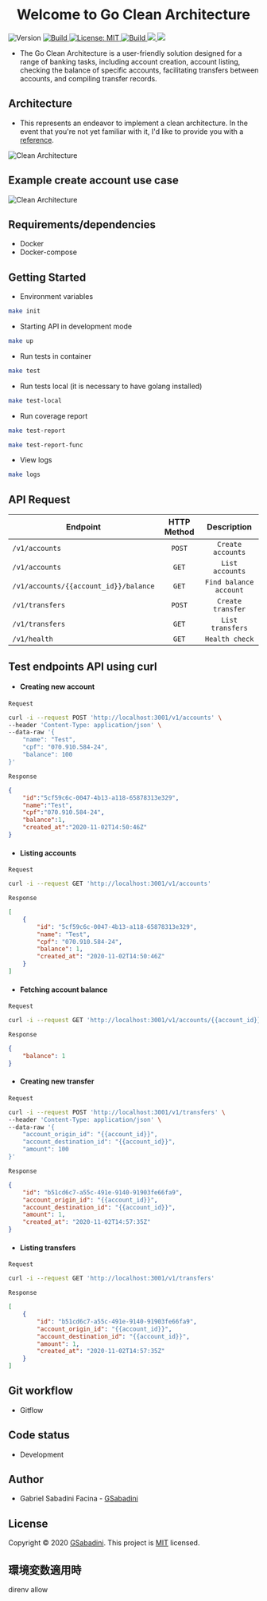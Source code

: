 <h1 align="center">Welcome to Go Clean Architecture</h1>
<p>
  <img alt="Version" src="https://img.shields.io/badge/version-1.11.0-blue.svg?cacheSeconds=2592000" />
  <a href="https://goreportcard.com/badge/github.com/GSabadini/go-clean-architecture" target="_blank">
    <img alt="Build" src="https://goreportcard.com/badge/github.com/GSabadini/go-clean-architecture" />
  </a>
  <a href="#" target="_blank">
    <img alt="License: MIT" src="https://img.shields.io/badge/License-MIT-yellow.svg" />
  </a>
  <a href="https://travis-ci.org/github/GSabadini/go-clean-architecture" target="_blank">
    <img alt="Build" src="https://app.travis-ci.com/GSabadini/go-clean-architecture.svg?branch=master" />
  </a>
  <a href="https://github.com/GSabadini/go-clean-architecture/actions" target="_blank">
    <img src="https://github.com/GSabadini/go-clean-architecture/workflows/test/badge.svg" />
  </a>
  <a href="https://codecov.io/gh/GSabadini/go-clean-architecture">
    <img src="https://codecov.io/gh/GSabadini/go-clean-architecture/graph/badge.svg?token=GAbOSycMO4"/>
  </a>
</p>

- The Go Clean Architecture is a user-friendly solution designed for a range of banking tasks, including account creation, account listing, checking the balance of specific accounts, facilitating transfers between accounts, and compiling transfer records.

## Architecture
-  This represents an endeavor to implement a clean architecture. In the event that you're not yet familiar with it, I'd like to provide you with a [reference](https://blog.cleancoder.com/uncle-bob/2012/08/13/the-clean-architecture.html).

![Clean Architecture](clean.png)

## Example create account use case

![Clean Architecture](create_account.png)

## Requirements/dependencies
- Docker
- Docker-compose

## Getting Started

- Environment variables

```sh
make init
```

- Starting API in development mode

```sh
make up
```

- Run tests in container

```sh
make test
```

- Run tests local (it is necessary to have golang installed)

```sh
make test-local
```

- Run coverage report

```sh
make test-report
```
```sh
make test-report-func
```

- View logs

```sh
make logs
```

## API Request

| Endpoint        | HTTP Method           | Description       |
| --------------- | :---------------------: | :-----------------: |
| `/v1/accounts` | `POST`                | `Create accounts` |
| `/v1/accounts` | `GET`                 | `List accounts`   |
| `/v1/accounts/{{account_id}}/balance`   | `GET`                |    `Find balance account` |
| `/v1/transfers`| `POST`                | `Create transfer` |
| `/v1/transfers`| `GET`                 | `List transfers`  |
| `/v1/health`| `GET`                 | `Health check`  |

## Test endpoints API using curl

- #### Creating new account

`Request`
```bash
curl -i --request POST 'http://localhost:3001/v1/accounts' \
--header 'Content-Type: application/json' \
--data-raw '{
    "name": "Test",
    "cpf": "070.910.584-24",
    "balance": 100
}'
```

`Response`
```json
{
    "id":"5cf59c6c-0047-4b13-a118-65878313e329",
    "name":"Test",
    "cpf":"070.910.584-24",
    "balance":1,
    "created_at":"2020-11-02T14:50:46Z"
}
```
- #### Listing accounts

`Request`
```bash
curl -i --request GET 'http://localhost:3001/v1/accounts'
```

`Response`
```json
[
    {
        "id": "5cf59c6c-0047-4b13-a118-65878313e329",
        "name": "Test",
        "cpf": "070.910.584-24",
        "balance": 1,
        "created_at": "2020-11-02T14:50:46Z"
    }
]
```

- #### Fetching account balance

`Request`
```bash
curl -i --request GET 'http://localhost:3001/v1/accounts/{{account_id}}/balance'
```

`Response`
```json
{
    "balance": 1
}
```

- #### Creating new transfer

`Request`
```bash
curl -i --request POST 'http://localhost:3001/v1/transfers' \
--header 'Content-Type: application/json' \
--data-raw '{
	"account_origin_id": "{{account_id}}",
	"account_destination_id": "{{account_id}}",
	"amount": 100
}'
```

`Response`
```json
{
    "id": "b51cd6c7-a55c-491e-9140-91903fe66fa9",
    "account_origin_id": "{{account_id}}",
    "account_destination_id": "{{account_id}}",
    "amount": 1,
    "created_at": "2020-11-02T14:57:35Z"
}
```

- #### Listing transfers

`Request`
```bash
curl -i --request GET 'http://localhost:3001/v1/transfers'
```

`Response`
```json
[
    {
        "id": "b51cd6c7-a55c-491e-9140-91903fe66fa9",
        "account_origin_id": "{{account_id}}",
        "account_destination_id": "{{account_id}}",
        "amount": 1,
        "created_at": "2020-11-02T14:57:35Z"
    }
]
```

## Git workflow
- Gitflow

## Code status
- Development

## Author
- Gabriel Sabadini Facina - [GSabadini](https://github.com/GSabadini)

## License
Copyright © 2020 [GSabadini](https://github.com/GSabadini).
This project is [MIT](LICENSE) licensed.


## 環境変数適用時
direnv allow